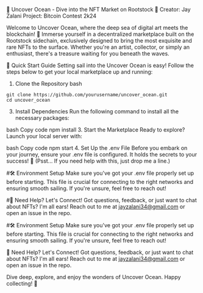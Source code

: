 🌊 Uncover Ocean - Dive into the NFT Market on Rootstock 🌊
Creator: Jay Zalani
Project: Bitcoin Contest 2k24

Welcome to Uncover Ocean, where the deep sea of digital art meets the blockchain! 🐋 Immerse yourself in a decentralized marketplace built on the Rootstock sidechain, exclusively designed to bring the most exquisite and rare NFTs to the surface. Whether you're an artist, collector, or simply an enthusiast, there's a treasure waiting for you beneath the waves.

🚀 Quick Start Guide
Setting sail into the Uncover Ocean is easy! Follow the steps below to get your local marketplace up and running:

1. Clone the Repository
bash
```
git clone https://github.com/yourusername/uncover_ocean.git
cd uncover_ocean
```
3. Install Dependencies
Run the following command to install all the necessary packages:

bash
Copy code
npm install
3. Start the Marketplace
Ready to explore? Launch your local server with:

bash
Copy code
npm start
4. Set Up the .env File
Before you embark on your journey, ensure your .env file is configured. It holds the secrets to your success! 🌟
(Psst... If you need help with this, just drop me a line.)

#🛠 Environment Setup
Make sure you've got your .env file properly set up before starting. This file is crucial for connecting to the right networks and ensuring smooth sailing. If you're unsure, feel free to reach out!

#💬 Need Help? Let's Connect!
Got questions, feedback, or just want to chat about NFTs? I'm all ears!
Reach out to me at jayzalani34@gmail.com or open an issue in the repo.


#🛠 Environment Setup
Make sure you've got your .env file properly set up before starting. This file is crucial for connecting to the right networks and ensuring smooth sailing. If you're unsure, feel free to reach out!

💬 Need Help? Let's Connect!
Got questions, feedback, or just want to chat about NFTs? I'm all ears!
Reach out to me at jayzalani34@gmail.com or open an issue in the repo.

Dive deep, explore, and enjoy the wonders of Uncover Ocean. Happy collecting! 🐠
